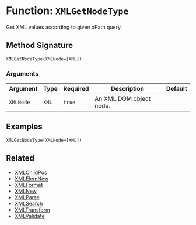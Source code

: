 [comment]: # (Note: This documentation is generated dynamically in the build process.  To modify the contents, change the javadoc on the _invoke method of the BIF class)

# Function: `XMLGetNodeType`

Get XML values according to given xPath query

## Method Signature
```
XMLGetNodeType(XMLNode=[XML])
```
### Arguments

| Argument | Type | Required | Description | Default |
|----------|------|----------|-------------|---------|
| `XMLNode` | `XML` | `true` | An XML DOM object node. |  |

## Examples

```
XMLGetNodeType(XMLNode=[XML])
```

## Related
  * [XMLChildPos](boxlang-language/reference/built-in-functions/XMLChildPos.md)
  * [XMLElemNew](boxlang-language/reference/built-in-functions/XMLElemNew.md)
  * [XMLFormat](boxlang-language/reference/built-in-functions/XMLFormat.md)
  * [XMLNew](boxlang-language/reference/built-in-functions/XMLNew.md)
  * [XMLParse](boxlang-language/reference/built-in-functions/XMLParse.md)
  * [XMLSearch](boxlang-language/reference/built-in-functions/XMLSearch.md)
  * [XMLTransform](boxlang-language/reference/built-in-functions/XMLTransform.md)
  * [XMLValidate](boxlang-language/reference/built-in-functions/XMLValidate.md)
